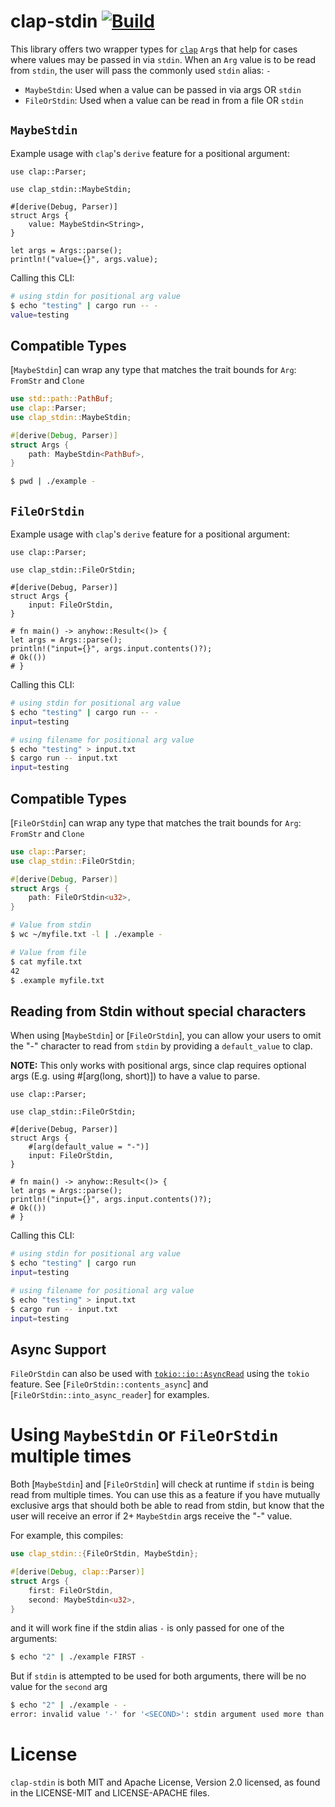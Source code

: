 # clap-stdin [![Build](https://img.shields.io/github/actions/workflow/status/thepacketgeek/clap-stdin/ci-build.yml?branch=main)](https://github.com/thepacketgeek/clap-stdin/actions/workflows/ci-build.yml)

This library offers two wrapper types for [`clap`](https://docs.rs/clap) `Arg`s that help
for cases where values may be passed in via `stdin`. When an `Arg` value is to be read
from `stdin`, the user will pass the commonly used `stdin` alias: `-`

- `MaybeStdin`: Used when a value can be passed in via args OR `stdin`
- `FileOrStdin`: Used when a value can be read in from a file OR `stdin`

## `MaybeStdin`

Example usage with `clap`'s `derive` feature for a positional argument:
```rust,no_run
use clap::Parser;

use clap_stdin::MaybeStdin;

#[derive(Debug, Parser)]
struct Args {
    value: MaybeStdin<String>,
}

let args = Args::parse();
println!("value={}", args.value);
```

Calling this CLI:
```sh
# using stdin for positional arg value
$ echo "testing" | cargo run -- -
value=testing
```

## Compatible Types
[`MaybeStdin`] can wrap any type that matches the trait bounds for `Arg`: `FromStr` and `Clone`
```rust
use std::path::PathBuf;
use clap::Parser;
use clap_stdin::MaybeStdin;

#[derive(Debug, Parser)]
struct Args {
    path: MaybeStdin<PathBuf>,
}
```

```sh
$ pwd | ./example -
```

## `FileOrStdin`

Example usage with `clap`'s `derive` feature for a positional argument:
```rust,no_run
use clap::Parser;

use clap_stdin::FileOrStdin;

#[derive(Debug, Parser)]
struct Args {
    input: FileOrStdin,
}

# fn main() -> anyhow::Result<()> {
let args = Args::parse();
println!("input={}", args.input.contents()?);
# Ok(())
# }
```

Calling this CLI:
```sh
# using stdin for positional arg value
$ echo "testing" | cargo run -- -
input=testing

# using filename for positional arg value
$ echo "testing" > input.txt
$ cargo run -- input.txt
input=testing
```

## Compatible Types
[`FileOrStdin`] can wrap any type that matches the trait bounds for `Arg`: `FromStr` and `Clone`
```rust
use clap::Parser;
use clap_stdin::FileOrStdin;

#[derive(Debug, Parser)]
struct Args {
    path: FileOrStdin<u32>,
}
```

```sh
# Value from stdin
$ wc ~/myfile.txt -l | ./example -

# Value from file
$ cat myfile.txt
42
$ .example myfile.txt
```

## Reading from Stdin without special characters
When using [`MaybeStdin`] or [`FileOrStdin`], you can allow your users to omit the "-" character to read from `stdin` by providing a `default_value` to clap.

**NOTE:** This only works with positional args, since clap requires optional args (E.g. using #[arg(long, short)]) to have a value to parse.

```rust,no_run
use clap::Parser;

use clap_stdin::FileOrStdin;

#[derive(Debug, Parser)]
struct Args {
    #[arg(default_value = "-")]
    input: FileOrStdin,
}

# fn main() -> anyhow::Result<()> {
let args = Args::parse();
println!("input={}", args.input.contents()?);
# Ok(())
# }
```

Calling this CLI:
```sh
# using stdin for positional arg value
$ echo "testing" | cargo run
input=testing

# using filename for positional arg value
$ echo "testing" > input.txt
$ cargo run -- input.txt
input=testing
```

## Async Support
`FileOrStdin` can also be used with [`tokio::io::AsyncRead`](https://docs.rs/tokio/latest/tokio/io/trait.AsyncRead.html) using the `tokio` feature. See [`FileOrStdin::contents_async`] and [`FileOrStdin::into_async_reader`] for examples.

# Using `MaybeStdin` or `FileOrStdin` multiple times
Both [`MaybeStdin`] and [`FileOrStdin`] will check at runtime if `stdin` is being read from multiple times. You can use this
as a feature if you have mutually exclusive args that should both be able to read from stdin, but know
that the user will receive an error if 2+ `MaybeStdin` args receive the "-" value.

For example, this compiles:
```rust
use clap_stdin::{FileOrStdin, MaybeStdin};

#[derive(Debug, clap::Parser)]
struct Args {
    first: FileOrStdin,
    second: MaybeStdin<u32>,
}
```

and it will work fine if the stdin alias `-` is only passed for one of the arguments:
```sh
$ echo "2" | ./example FIRST -
```

But if `stdin` is attempted to be used for both arguments, there will be no value for the `second` arg
```sh
$ echo "2" | ./example - -
error: invalid value '-' for '<SECOND>': stdin argument used more than once
```

# License

`clap-stdin` is both MIT and Apache License, Version 2.0 licensed, as found
in the LICENSE-MIT and LICENSE-APACHE files.
